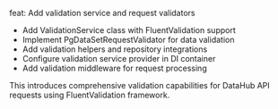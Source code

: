 feat: Add validation service and request validators

- Add ValidationService class with FluentValidation support
- Implement PgDataSetRequestValidator for data validation
- Add validation helpers and repository integrations
- Configure validation service provider in DI container
- Add validation middleware for request processing

This introduces comprehensive validation capabilities for DataHub API requests using FluentValidation framework.